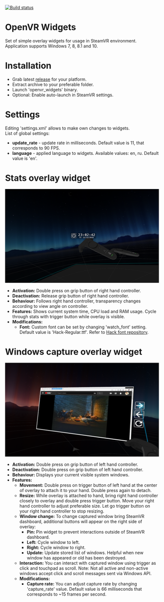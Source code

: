 [![Build status](https://ci.appveyor.com/api/projects/status/ctb2t0bawyus9x90?svg=true)](https://ci.appveyor.com/project/SDraw/openvr-widgets)
# OpenVR Widgets
Set of simple overlay widgets for usage in SteamVR environment.  
Application supports Windows 7, 8, 8.1 and 10.

# Installation
* Grab latest [release](../../releases/latest) for your platform.
* Extract archive to your preferable folder.
* Launch 'openvr_widgets' binary.
* Optional: Enable auto-launch in SteamVR settings.

# Settings
Editing 'settings.xml' allows to make own changes to widgets.  
List of global settings:
* **update_rate** - update rate in milliseconds. Default value is 11, that corresponds to 90 FPS.
* **language** - applied language to widgets. Available values: en, ru. Default value is 'en'.

# Stats overlay widget
![](./.github/img_01.png)
* **Activation:** Double press on grip button of right hand controller.
* **Deactivation:** Release grip button of right hand controller.
* **Behaviour:** Follows right hand controller, transparency changes according to view angle on controller.
* **Features:** Shows current system time, CPU load and RAM usage. Cycle through stats with trigger button while overlay is visible.
* **Modifications:**
  * **Font:** Custom font can be set by changing 'watch_font' setting. Default value is 'Hack-Regular.ttf'. Refer to [Hack font repository](../../../../source-foundry/Hack).
  
# Windows capture overlay widget
![](./.github/img_02.png)
* **Activation:** Double press on grip button of left hand controller.
* **Deactivation:** Double press on grip button of left hand controller.
* **Behaviour:** Displays your current visible system windows.
* **Features:**
  * **Movement:** Double press on trigger button of left hand at the center of overlay to attach it to your hand. Double press again to detach.
  * **Resize:** While overlay is attached to hand, bring right hand controller closely to overlay and double press trigger button. Move your right hand controller to adjust preferable size. Let go trigger button on your right hand controller to stop resizing.
  * **Window change:** To change captured window bring SteamVR dashboard, additional buttons will appear on the right side of overlay:
    * **Pin:** Pin widget to prevent interactions outside of SteamVR dashboard.
    * **Left:** Cycle window to left.
    * **Right:** Cycle window to right.
    * **Update:** Update stored list of windows. Helpful when new window has appeared or old has been destroyed.
  * **Interaction:** You can interact with captured window using trigger as click and touchpad as scroll. Note: Not all active and non-active windows accept click and scroll messages sent via Windows API.
  * **Modifications:**
    * **Capture rate:** You can adjust capture rate by changing 'capture_rate' value. Default value is 66 milliseconds that corresponds to ~15 frames per second.
